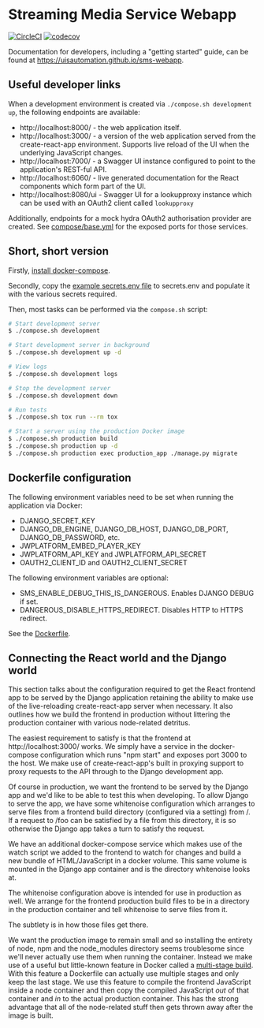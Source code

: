 # Streaming Media Service Webapp

[![CircleCI](https://circleci.com/gh/uisautomation/sms-webapp.svg?style=svg)](https://circleci.com/gh/uisautomation/sms-webapp)
[![codecov](https://codecov.io/gh/uisautomation/sms-webapp/branch/master/graph/badge.svg)](https://codecov.io/gh/uisautomation/sms-webapp)

Documentation for developers, including a "getting started" guide, can be found
at https://uisautomation.github.io/sms-webapp.

## Useful developer links

When a development environment is created via ``./compose.sh development up``,
the following endpoints are available:

* http://localhost:8000/ - the web application itself.
* http://localhost:3000/ - a version of the web application served from the
    create-react-app environment. Supports live reload of the UI when the
    underlying JavaScript changes.
* http://localhost:7000/ - a Swagger UI instance configured to point to the
    application's REST-ful API.
* http://localhost:6060/ - live generated documentation for the React components
    which form part of the UI.
* http://localhost:8080/ui - Swagger UI for a lookupproxy instance which can be
    used with an OAuth2 client called ``lookupproxy``

Additionally, endpoints for a mock hydra OAuth2 authorisation provider are
created. See [compose/base.yml](compose/base.yml) for the exposed ports for
those services.

## Short, short version

Firstly, [install docker-compose](https://docs.docker.com/compose/install/).

Secondly, copy the [example secrets.env file](secrets.env.in) to secrets.env and
populate it with the various secrets required.

Then, most tasks can be performed via the ``compose.sh`` script:

```bash
# Start development server
$ ./compose.sh development

# Start development server in background
$ ./compose.sh development up -d

# View logs
$ ./compose.sh development logs

# Stop the development server
$ ./compose.sh development down

# Run tests
$ ./compose.sh tox run --rm tox

# Start a server using the production Docker image
$ ./compose.sh production build
$ ./compose.sh production up -d
$ ./compose.sh production exec production_app ./manage.py migrate
```

## Dockerfile configuration

The following environment variables need to be set when running the application
via Docker:

* DJANGO_SECRET_KEY
* DJANGO_DB_ENGINE, DJANGO_DB_HOST, DJANGO_DB_PORT, DJANGO_DB_PASSWORD, etc.
* JWPLATFORM_EMBED_PLAYER_KEY
* JWPLATFORM_API_KEY and JWPLATFORM_API_SECRET
* OAUTH2_CLIENT_ID and OAUTH2_CLIENT_SECRET

The following environment variables are optional:
* SMS_ENABLE_DEBUG_THIS_IS_DANGEROUS. Enables DJANGO DEBUG if set.
* DANGEROUS_DISABLE_HTTPS_REDIRECT. Disables HTTP to HTTPS redirect.

See the [Dockerfile](Dockerfile).

## Connecting the React world and the Django world

This section talks about the configuration required to get the React frontend
app to be served by the Django application retaining the ability to make use of
the live-reloading create-react-app server when necessary. It also outlines how
we build the frontend in production without littering the production container
with various node-related detritus.

The easiest requirement to satisfy is that the frontend at
http://localhost:3000/ works. We simply have a service in the docker-compose
configuration which runs "npm start" and exposes port 3000 to the host. We make
use of create-react-app's built in proxying support to proxy requests to the API
through to the Django development app.

Of course in production, we want the frontend to be served by the Django app and
we'd like to be able to test this when developing. To allow Django to serve the
app, we have some whitenoise configuration which arranges to serve files from a
frontend build directory (configured via a setting) from /. If a request to /foo
can be satisfied by a file from this directory, it is so otherwise the Django
app takes a turn to satisfy the request.

We have an additional docker-compose service which makes use of the watch script
we added to the frontend to watch for changes and build a new bundle of
HTML/JavaScript in a docker volume. This same volume is mounted in the Django
app container and is the directory whitenoise looks at.

The whitenoise configuration above is intended for use in production as well. We
arrange for the frontend production build files to be in a directory in the
production container and tell whitenoise to serve files from it.

The subtlety is in how those files get there.

We want the production image to remain small and so installing the entirety of
node, npm and the node_modules directory seems troublesome since we'll never
actually use them when running the container. Instead we make use of a useful
but little-known feature in Docker called a [multi-stage
build](https://docs.docker.com/develop/develop-images/multistage-build/). With
this feature a Dockerfile can actually use multiple stages and only keep the
last stage. We use this feature to compile the frontend JavaScript inside a node
container and then copy the compiled JavaScript *out* of that container and *in*
to the actual production container. This has the strong advantage that all of
the node-related stuff then gets thrown away after the image is built.
